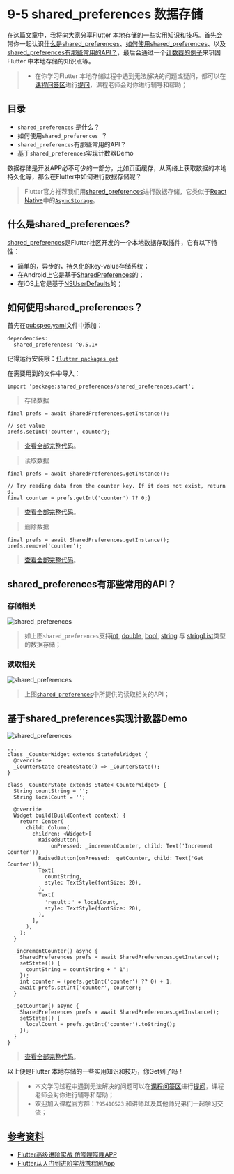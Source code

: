 # 9-5 shared_preferences 数据存储

在这篇文章中，我将向大家分享Flutter 本地存储的一些实用知识和技巧。首先会带你一起认识[什么是shared_preferences](https://coding.imooc.com/class/321.html)、[如何使用shared_preferences](https://coding.imooc.com/class/321.html)、以及[shared_preferences有那些常用的API？](https://coding.imooc.com/class/321.html)，最后会通过一个[计数器的例子](https://coding.imooc.com/class/321.html)来巩固Flutter 中本地存储的知识点等。

> - 在你学习Flutter 本地存储过程中遇到无法解决的问题或疑问，都可以在[课程问答区](https://coding.imooc.com/learn/qa/321.html)进行[提问](https://coding.imooc.com/learn/qa/321.html)，课程老师会对你进行辅导和帮助；

## 目录

- `shared_preferences` 是什么？
- 如何使用`shared_preferences `？
- `shared_preferences`有那些常用的API？
- 基于`shared_preferences`实现计数器Demo

数据存储是开发APP必不可少的一部分，比如页面缓存，从网络上获取数据的本地持久化等，那么在Flutter中如何进行数据存储呢？

> Flutter官方推荐我们用[shared_preferences](https://coding.imooc.com/class/321.html)进行数据存储，它类似于[React Native](https://coding.imooc.com/class/304.html)中的[`AsyncStorage`](https://coding.imooc.com/class/304.html)。

## 什么是shared_preferences?

[shared_preferences](https://coding.imooc.com/class/321.html)是Flutter社区开发的一个本地数据存取插件，它有以下特性：

- 简单的，异步的，持久化的key-value存储系统；
- 在Android上它是基于[SharedPreferences](https://coding.imooc.com/class/321.html)的；
- 在iOS上它是基于[NSUserDefaults](https://coding.imooc.com/class/321.html)的；

## 如何使用shared_preferences？

首先在[pubspec.yaml](https://coding.imooc.com/class/321.html)文件中添加：

```
dependencies:
  shared_preferences: ^0.5.1+
```

记得运行安装哦：[`flutter packages get`](https://coding.imooc.com/class/321.html)

在需要用到的文件中导入：

```
import 'package:shared_preferences/shared_preferences.dart';
```

> 存储数据

```
final prefs = await SharedPreferences.getInstance();

// set value
prefs.setInt('counter', counter);
```

> [查看全部完整代码](https://coding.imooc.com/class/321.html)。

> 读取数据

```
final prefs = await SharedPreferences.getInstance();

// Try reading data from the counter key. If it does not exist, return 0.
final counter = prefs.getInt('counter') ?? 0;}
```

> [查看全部完整代码](https://coding.imooc.com/class/321.html)。

> 删除数据

```
final prefs = await SharedPreferences.getInstance();
prefs.remove('counter');
```

> [查看全部完整代码](https://coding.imooc.com/class/321.html)。

## shared_preferences有那些常用的API？

### 存储相关

![shared_preferences](https://www.devio.org/io/flutter_app/img/blog/shared_preferences_set.png)

> 如上图`shared_preferences`支持[int](https://coding.imooc.com/class/321.html), [double](https://coding.imooc.com/class/321.html), [bool](https://coding.imooc.com/class/321.html), [string](https://coding.imooc.com/class/321.html) 与 [stringList](https://coding.imooc.com/class/321.html)类型的数据存储；

### 读取相关

![shared_preferences](https://www.devio.org/io/flutter_app/img/blog/shared_preferences_get.png)

> 上图[`shared_preferences`](https://coding.imooc.com/class/321.html)中所提供的读取相关的API；

## 基于shared_preferences实现计数器Demo

![shared_preferences](https://www.devio.org/io/flutter_app/img/blog/shared_preferences_demo.gif)

```
...
class _CounterWidget extends StatefulWidget {
  @override
  _CounterState createState() => _CounterState();
}

class _CounterState extends State<_CounterWidget> {
  String countString = '';
  String localCount = '';

  @override
  Widget build(BuildContext context) {
    return Center(
      child: Column(
        children: <Widget>[
          RaisedButton(
              onPressed: _incrementCounter, child: Text('Increment Counter')),
          RaisedButton(onPressed: _getCounter, child: Text('Get Counter')),
          Text(
            countString,
            style: TextStyle(fontSize: 20),
          ),
          Text(
            'result：' + localCount,
            style: TextStyle(fontSize: 20),
          ),
        ],
      ),
    );
  }

  _incrementCounter() async {
    SharedPreferences prefs = await SharedPreferences.getInstance();
    setState(() {
      countString = countString + " 1";
    });
    int counter = (prefs.getInt('counter') ?? 0) + 1;
    await prefs.setInt('counter', counter);
  }

  _getCounter() async {
    SharedPreferences prefs = await SharedPreferences.getInstance();
    setState(() {
      localCount = prefs.getInt('counter').toString();
    });
  }
}
```

> [查看全部完整代码](https://coding.imooc.com/class/321.html)。

以上便是Flutter 本地存储的一些实用知识和技巧，你Get到了吗！

> - 本文学习过程中遇到无法解决的问题可以在[课程问答区](https://coding.imooc.com/learn/qa/321.html)进行[提问](https://coding.imooc.com/learn/qa/321.html)，课程老师会对你进行辅导和帮助；
> - 欢迎加入课程官方群：`795410523` 和讲师以及其他师兄弟们一起学习交流；

## [参考资料](https://coding.imooc.com/class/321.html)

- [Flutter高级进阶实战 仿哔哩哔哩APP](https://coding.imooc.com/class/487.html)
- [Flutter从入门到进阶实战携程网App](https://coding.imooc.com/class/321.html)